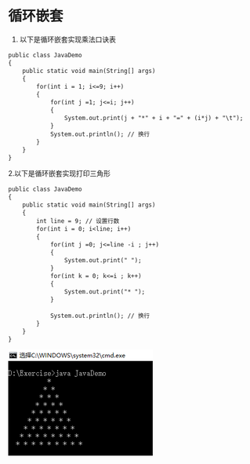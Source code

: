 # 循环嵌套
1. 以下是循环嵌套实现乘法口诀表
```
public class JavaDemo
{
	public static void main(String[] args)
	{
		for(int i = 1; i<=9; i++)
		{
			for(int j =1; j<=i; j++)
			{
				System.out.print(j + "*" + i + "=" + (i*j) + "\t");
			}
			System.out.println(); // 换行
		}
	}
}

```
2.以下是循环嵌套实现打印三角形

```
public class JavaDemo
{
	public static void main(String[] args)
	{
		int line = 9; // 设置行数
		for(int i = 0; i<line; i++)
		{
			for(int j =0; j<=line -i ; j++)
			{
				System.out.print(" ");
			}
			for(int k = 0; k<=i ; k++)
			{
				System.out.print("* "); 
			}
			
			System.out.println(); // 换行
		}
	}
}

```
![](https://github.com/hjj5258/Java/blob/master/JavaSE/img/PrintTriangle.png)
